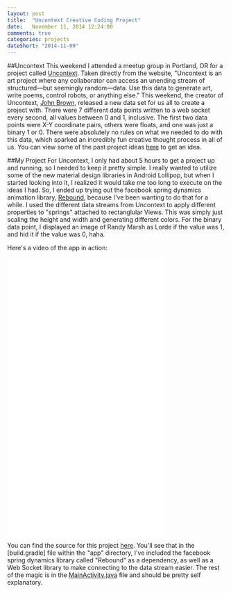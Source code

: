 ```yaml
---
layout: post
title:  "Uncontext Creative Coding Project"
date:   November 11, 2014 12:24:00
comments: true
categories: projects
dateShort: "2014-11-09"
---
```


##Uncontext 
This weekend I attended a meetup group in Portland, OR for a project called [Uncontext](http://www.uncontext.com/).  Taken directly from the website, "Uncontext is an art project where any collaborator can access an unending stream of structured—but seemingly random—data. Use this data to generate art, write poems, control robots, or anything else."  This weekend, the creator of Uncontext, [John Brown](https://twitter.com/thisisjohnbrown), released a new data set for us all to create a project with.  There were 7 different data points written to a web socket every second, all values between 0 and 1, inclusive.  The first two data points were X-Y coordinate pairs, others were floats, and one was just a binary 1 or 0. There were absolutely no rules on what we needed to do with this data, which sparked an incredibly fun creative thought process in all of us.  You can view some of the past project ideas [here](http://www.uncontext.com/literature/) to get an idea. 

##My Project
For Uncontext, I only had about 5 hours to get a project up and running, so I needed to keep it pretty simple.  I really wanted to utilize some of the new material design libraries in Android Lollipop, but when I started looking into it, I realized it would take me too long to execute on the ideas I had.  So, I ended up trying out the facebook spring dynamics animation library, [Rebound](http://facebook.github.io/rebound/), because I've been wanting to do that for a while.  I used the different data streams from Uncontext to apply different properties to "springs" attached to rectanglular Views.  This was simply just scaling the height and width and generating different colors.  For the binary data point, I displayed an image of Randy Marsh as Lorde if the value was 1, and hid it if the value was 0, haha.   

Here's a video of the app in action:

<iframe width="360" height="640" src="/assets/uncontext/uncontext.mp4" frameborder="0" allowfullscreen></iframe>

You can find the source for this project [here](https://github.com/andymiller813/Uncontext).  You'll see that in the [build\.gradle] file within the "app" directory, I've included the facebook spring dynamics library called "Rebound" as a dependency, as well as a Web Socket library to make connecting to the data stream easier.  The rest of the magic is in the [MainActivity.java](https://github.com/andymiller813/Uncontext/blob/master/app/src/main/java/andytheandroidguy/com/uncontext/MyActivity.java) file and should be pretty self explanatory.  